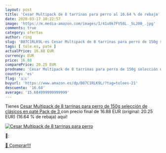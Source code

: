 ```yaml
---
layout: post
title: 'Cesar Multipack de 8 tarrinas para perro al 16.64 % de rebaja'
date: 2020-03-17 10:22:57
image: 'https://m.media-amazon.com/images/I/41u0k7FV58L._SL200_.jpg'
comments: true
category: ofertas
author: ring
slug: 'B07C1RLK9L-es Cesar Multipack de 8 tarrinas para perro de 150g selección...'
tags: [ tole.es, paté ]
actualPrice: 16.88 EUR
currency: EUR
price: 16.88
comparePrice: 20.25 EUR
prodname: 'Cesar Multipack de 8 tarrinas para perro de 150g selección de clásicos en paté  Pack de 3 '
country: 'es'
flag: '🇪🇸'
buyurl: 'https://www.amazon.es/dp/B07C1RLK9L/?tag=tolees-21'
descuento: '16.64'
average: '15.684999999999999'
---
```


Tienes [Cesar Multipack de 8 tarrinas para perro de 150g selección de clásicos en paté  Pack de 3 ](https://www.amazon.es/dp/B07C1RLK9L/?tag=tolees-21) con precio final de  16.88 EUR (original: 20.25 EUR) (16.64 %  de rebaja) aqui!

[![Cesar Multipack de 8 tarrinas para perro](https://m.media-amazon.com/images/I/41u0k7FV58L._SL200_.jpg)](https://www.amazon.es/dp/B07C1RLK9L/?tag=tolees-21)

🔎:


[🛒 Comprar!!!](https://www.amazon.es/dp/B07C1RLK9L/?tag=tolees-21)
